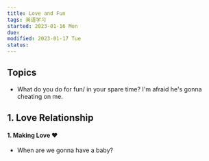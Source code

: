 ```yaml
---
title: Love and Fun
tags: 英语学习    
started: 2023-01-16 Mon
due: 
modified: 2023-01-17 Tue
status: 
---
```

## Topics
- What do you do for fun/ in your spare time?
I'm afraid he's gonna cheating on me.
## 1. Love Relationship
#### 1. Making Love ❤
- When are we gonna have a baby?

